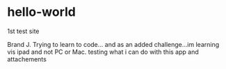 # hello-world
1st test site

Brand J.  Trying to learn to code... and as an added challenge...im learning vis ipad and not PC or Mac.
testing what i can do with this app and attachements
